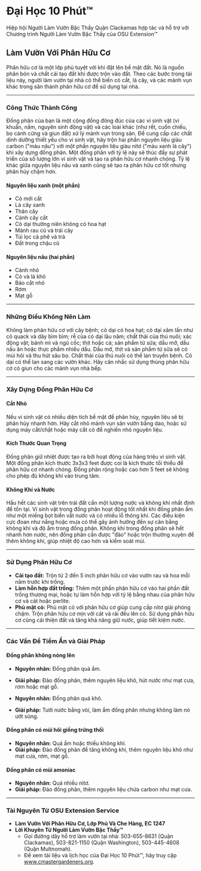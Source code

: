 # Đại Học 10 Phút™

Hiệp hội Người Làm Vườn Bậc Thầy Quận Clackamas hợp tác và hỗ trợ với Chương trình Người Làm Vườn Bậc Thầy của OSU Extension™

## Làm Vườn Với Phân Hữu Cơ

Phân hữu cơ là một lớp phủ tuyệt vời khi đặt lên bề mặt đất. Nó là nguồn phân bón và chất cải tạo đất khi được trộn vào đất. Theo các bước trong tài liệu này, người làm vườn tại nhà có thể biến cỏ cắt, lá cây, và các mảnh vụn khác trong sân thành phân hữu cơ để sử dụng tại nhà.

---

### Công Thức Thành Công

Đống phân của bạn là một cộng đồng đông đúc của các vi sinh vật (vi khuẩn, nấm, nguyên sinh động vật) và các loài khác (như rết, cuốn chiếu, bọ cánh cứng và giun đất) xử lý mảnh vụn trong sân. Để cung cấp các chất dinh dưỡng thiết yếu cho vi sinh vật, hãy trộn hai phần nguyên liệu giàu carbon ("màu nâu") với một phần nguyên liệu giàu nitơ ("màu xanh lá cây") khi xây dựng đống phân. Một đống phân với tỷ lệ này sẽ thúc đẩy sự phát triển của số lượng lớn vi sinh vật và tạo ra phân hữu cơ nhanh chóng. Tỷ lệ khác giữa nguyên liệu nâu và xanh cũng sẽ tạo ra phân hữu cơ tốt nhưng phân hủy chậm hơn.

#### Nguyên liệu xanh (một phần)

- Cỏ mới cắt
- Lá cây xanh
- Thân cây
- Cành cây cắt
- Cỏ dại thường niên không có hoa hạt
- Mảnh rau củ và trái cây
- Túi lọc cà phê và trà
- Đất trong chậu cũ

#### Nguyên liệu nâu (hai phần)

- Cành nhỏ
- Cỏ và lá khô
- Báo cắt nhỏ
- Rơm
- Mạt gỗ

---

### Những Điều Không Nên Làm

Không làm phân hữu cơ với cây bệnh; cỏ dại có hoa hạt; cỏ dại xâm lấn như cỏ quack và dây bìm bìm; rễ của cỏ dại lâu năm; chất thải của thú nuôi; xác động vật; bánh mì và ngũ cốc; thịt hoặc cá; sản phẩm từ sữa; dầu mỡ, dầu nấu ăn hoặc thực phẩm nhiều dầu. Dầu mỡ, thịt và sản phẩm từ sữa sẽ có mùi hôi và thu hút sâu bọ. Chất thải của thú nuôi có thể lan truyền bệnh. Cỏ dại có thể lan sang các vườn khác. Hãy cân nhắc sử dụng thùng phân hữu cơ có giun cho các mảnh vụn nhà bếp.

---

### Xây Dựng Đống Phân Hữu Cơ

#### Cắt Nhỏ

Nếu vi sinh vật có nhiều diện tích bề mặt để phân hủy, nguyên liệu sẽ bị phân hủy nhanh hơn. Hãy cắt nhỏ mảnh vụn sân vườn bằng dao, hoặc sử dụng máy cắt/chặt hoặc máy cắt cỏ để nghiền nhỏ nguyên liệu.

#### Kích Thước Quan Trọng

Đống phân giữ nhiệt được tạo ra bởi hoạt động của hàng triệu vi sinh vật. Một đống phân kích thước 3x3x3 feet được coi là kích thước tối thiểu để phân hữu cơ nhanh chóng. Đống phân rộng hoặc cao hơn 5 feet sẽ không cho phép đủ không khí vào trung tâm.

#### Không Khí và Nước

Hầu hết các sinh vật trên trái đất cần một lượng nước và không khí nhất định để tồn tại. Vi sinh vật trong đống phân hoạt động tốt nhất khi đống phân ẩm như một miếng bọt biển vắt nước và có nhiều lỗ thông khí. Các điều kiện cực đoan như nắng hoặc mưa có thể gây ảnh hưởng đến sự cân bằng không khí và độ ẩm trong đống phân. Không khí trong đống phân sẽ hết nhanh hơn nước, nên đống phân cần được "đảo" hoặc trộn thường xuyên để thêm không khí, giúp nhiệt độ cao hơn và kiểm soát mùi.

---

### Sử Dụng Phân Hữu Cơ

- **Cải tạo đất:** Trộn từ 2 đến 5 inch phân hữu cơ vào vườn rau và hoa mỗi năm trước khi trồng.
- **Làm hỗn hợp đất trồng:** Thêm một phần phân hữu cơ vào hai phần đất trồng thương mại, hoặc tự làm hỗn hợp với tỷ lệ bằng nhau của phân hữu cơ và cát hoặc perlite.
- **Phủ mặt cỏ:** Phủ mặt cỏ với phân hữu cơ giúp cung cấp nitơ giải phóng chậm. Trộn phân hữu cơ mịn với cát và rải đều lên cỏ. Sử dụng phân hữu cơ cũng cải thiện đất và tăng khả năng giữ nước, giúp tiết kiệm nước.

---

### Các Vấn Đề Tiềm Ẩn và Giải Pháp

#### Đống phân không nóng lên

- **Nguyên nhân:** Đống phân quá ẩm.
- **Giải pháp:** Đảo đống phân, thêm nguyên liệu khô, hút nước như mạt cưa, rơm hoặc mạt gỗ.

- **Nguyên nhân:** Đống phân quá khô.
- **Giải pháp:** Tưới nước bằng vòi, làm ẩm đống phân nhưng không làm nó ướt sũng.

#### Đống phân có mùi hôi giống trứng thối

- **Nguyên nhân:** Quá ẩm hoặc thiếu không khí.
- **Giải pháp:** Đảo đống phân để tăng không khí, thêm nguyên liệu khô như mạt cưa, rơm, mạt gỗ.

#### Đống phân có mùi amoniac

- **Nguyên nhân:** Quá nhiều nitơ.
- **Giải pháp:** Đảo đống phân, thêm nguyên liệu chứa carbon như mạt cưa.

---

### Tài Nguyên Từ OSU Extension Service

- **Làm Vườn Với Phân Hữu Cơ, Lớp Phủ Và Che Hàng, EC 1247**
- **Lời Khuyên Từ Người Làm Vườn Bậc Thầy™**
  - Gọi đường dây hỗ trợ làm vườn tại nhà: 503-655-8631 (Quận Clackamas), 503-821-1150 (Quận Washington), 503-445-4608 (Quận Multnomah).
  - Để xem tài liệu và lịch học của Đại Học 10 Phút™, hãy truy cập www.cmastergardeners.org.